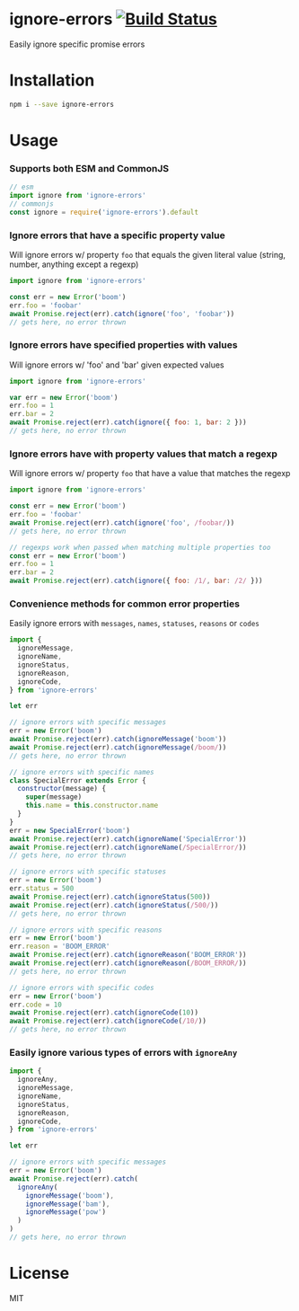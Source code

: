 # ignore-errors [![Build Status](https://travis-ci.org/tjmehta/ignore-errors.svg?branch=master)](https://travis-ci.org/tjmehta/ignore-errors)

Easily ignore specific promise errors

# Installation

```bash
npm i --save ignore-errors
```

# Usage

### Supports both ESM and CommonJS

```js
// esm
import ignore from 'ignore-errors'
// commonjs
const ignore = require('ignore-errors').default
```

### Ignore errors that have a specific property value

Will ignore errors w/ property `foo` that equals the given literal value (string, number, anything except a regexp)

```js
import ignore from 'ignore-errors'

const err = new Error('boom')
err.foo = 'foobar'
await Promise.reject(err).catch(ignore('foo', 'foobar'))
// gets here, no error thrown
```

### Ignore errors have specified properties with values

Will ignore errors w/ 'foo' and 'bar' given expected values

```js
import ignore from 'ignore-errors'

var err = new Error('boom')
err.foo = 1
err.bar = 2
await Promise.reject(err).catch(ignore({ foo: 1, bar: 2 }))
// gets here, no error thrown
```

### Ignore errors have with property values that match a regexp

Will ignore errors w/ property `foo` that have a value that matches the regexp

```js
import ignore from 'ignore-errors'

const err = new Error('boom')
err.foo = 'foobar'
await Promise.reject(err).catch(ignore('foo', /foobar/))
// gets here, no error thrown

// regexps work when passed when matching multiple properties too
const err = new Error('boom')
err.foo = 1
err.bar = 2
await Promise.reject(err).catch(ignore({ foo: /1/, bar: /2/ }))
```

### Convenience methods for common error properties

Easily ignore errors with `messages`, `names`, `statuses`, `reasons` or `codes`

```js
import {
  ignoreMessage,
  ignoreName,
  ignoreStatus,
  ignoreReason,
  ignoreCode,
} from 'ignore-errors'

let err

// ignore errors with specific messages
err = new Error('boom')
await Promise.reject(err).catch(ignoreMessage('boom'))
await Promise.reject(err).catch(ignoreMessage(/boom/))
// gets here, no error thrown

// ignore errors with specific names
class SpecialError extends Error {
  constructor(message) {
    super(message)
    this.name = this.constructor.name
  }
}
err = new SpecialError('boom')
await Promise.reject(err).catch(ignoreName('SpecialError'))
await Promise.reject(err).catch(ignoreName(/SpecialError/))
// gets here, no error thrown

// ignore errors with specific statuses
err = new Error('boom')
err.status = 500
await Promise.reject(err).catch(ignoreStatus(500))
await Promise.reject(err).catch(ignoreStatus(/500/))
// gets here, no error thrown

// ignore errors with specific reasons
err = new Error('boom')
err.reason = 'BOOM_ERROR'
await Promise.reject(err).catch(ignoreReason('BOOM_ERROR'))
await Promise.reject(err).catch(ignoreReason(/BOOM_ERROR/))
// gets here, no error thrown

// ignore errors with specific codes
err = new Error('boom')
err.code = 10
await Promise.reject(err).catch(ignoreCode(10))
await Promise.reject(err).catch(ignoreCode(/10/))
// gets here, no error thrown
```

### Easily ignore various types of errors with `ignoreAny`

```js
import {
  ignoreAny,
  ignoreMessage,
  ignoreName,
  ignoreStatus,
  ignoreReason,
  ignoreCode,
} from 'ignore-errors'

let err

// ignore errors with specific messages
err = new Error('boom')
await Promise.reject(err).catch(
  ignoreAny(
    ignoreMessage('boom'), 
    ignoreMessage('bam'), 
    ignoreMessage('pow')
  )
)
// gets here, no error thrown
```

# License

MIT
